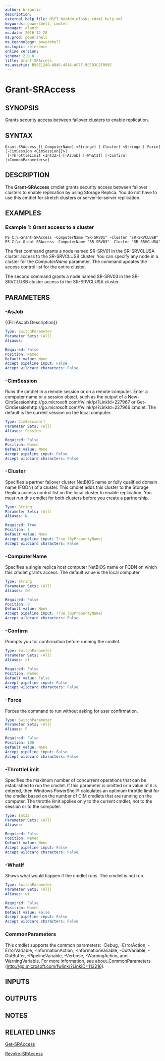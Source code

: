 ```yaml
---
author: brianlic
description: 
external help file: MSFT_WvrAdminTasks.cdxml-help.xml
keywords: powershell, cmdlet
manager: alanth
ms.date: 2016-12-20
ms.prod: powershell
ms.technology: powershell
ms.topic: reference
online version: 
schema: 2.0.0
title: Grant-SRAccess
ms.assetid: B98E12A0-AB46-451A-AF7F-9EED3C2F999E
---
```


# Grant-SRAccess

## SYNOPSIS
Grants security access between failover clusters to enable replication.

## SYNTAX

```
Grant-SRAccess [[-ComputerName] <String>] [-Cluster] <String> [-Force] [-CimSession <CimSession[]>]
 [-ThrottleLimit <Int32>] [-AsJob] [-WhatIf] [-Confirm] [<CommonParameters>]
```

## DESCRIPTION
The **Grant-SRAccess** cmdlet grants security access between failover clusters to enable replication by using Storage Replica.
You do not have to use this cmdlet for stretch clusters or server-to-server replication.

## EXAMPLES

### Example 1: Grant access to a cluster
```
PS C:\>Grant-SRAccess -ComputerName "SR-SRV01" -Cluster "SR-SRVCLUSB" 
PS C:\> Grant-SRAccess -ComputerName "SR-SRV03" -Cluster "SR-SRVCLUSA"
```

The first command grants a node named SR-SRV01 in the SR-SRVCLUSA cluster access to the SR-SRVCLUSB cluster.
You can specify any node in a cluster for the *ComputerName* parameter.
The command updates the access control list for the entire cluster.

The second command grants a node named SR-SRV03 in the SR-SRVCLUSB cluster access to the SR-SRVCLUSA cluster.

## PARAMETERS

### -AsJob
{{Fill AsJob Description}}

```yaml
Type: SwitchParameter
Parameter Sets: (All)
Aliases: 

Required: False
Position: Named
Default value: None
Accept pipeline input: False
Accept wildcard characters: False
```

### -CimSession
Runs the cmdlet in a remote session or on a remote computer.
Enter a computer name or a session object, such as the output of a New-CimSessionhttp://go.microsoft.com/fwlink/p/?LinkId=227967 or Get-CimSessionhttp://go.microsoft.com/fwlink/p/?LinkId=227966 cmdlet.
The default is the current session on the local computer.

```yaml
Type: CimSession[]
Parameter Sets: (All)
Aliases: Session

Required: False
Position: Named
Default value: None
Accept pipeline input: False
Accept wildcard characters: False
```

### -Cluster
Specifies a partner failover cluster NetBIOS name or fully qualified domain name (FQDN) of a cluster.
This cmdlet adds this cluster to the Storage Replica access control list on the local cluster to enable replication.
You must run this cmdlet for both clusters before you create a partnership.

```yaml
Type: String
Parameter Sets: (All)
Aliases: N

Required: True
Position: 1
Default value: None
Accept pipeline input: True (ByPropertyName)
Accept wildcard characters: False
```

### -ComputerName
Specifies a single replica host computer NetBIOS name or FQDN on which this cmdlet grants access.
The default value is the local computer.

```yaml
Type: String
Parameter Sets: (All)
Aliases: CN

Required: False
Position: 0
Default value: None
Accept pipeline input: True (ByPropertyName)
Accept wildcard characters: False
```

### -Confirm
Prompts you for confirmation before running the cmdlet.

```yaml
Type: SwitchParameter
Parameter Sets: (All)
Aliases: cf

Required: False
Position: Named
Default value: False
Accept pipeline input: False
Accept wildcard characters: False
```

### -Force
Forces the command to run without asking for user confirmation.

```yaml
Type: SwitchParameter
Parameter Sets: (All)
Aliases: F

Required: False
Position: 100
Default value: None
Accept pipeline input: False
Accept wildcard characters: False
```

### -ThrottleLimit
Specifies the maximum number of concurrent operations that can be established to run the cmdlet.
If this parameter is omitted or a value of `0` is entered, then Windows PowerShell® calculates an optimum throttle limit for the cmdlet based on the number of CIM cmdlets that are running on the computer.
The throttle limit applies only to the current cmdlet, not to the session or to the computer.

```yaml
Type: Int32
Parameter Sets: (All)
Aliases: 

Required: False
Position: Named
Default value: None
Accept pipeline input: False
Accept wildcard characters: False
```

### -WhatIf
Shows what would happen if the cmdlet runs.
The cmdlet is not run.

```yaml
Type: SwitchParameter
Parameter Sets: (All)
Aliases: wi

Required: False
Position: Named
Default value: False
Accept pipeline input: False
Accept wildcard characters: False
```

### CommonParameters
This cmdlet supports the common parameters: -Debug, -ErrorAction, -ErrorVariable, -InformationAction, -InformationVariable, -OutVariable, -OutBuffer, -PipelineVariable, -Verbose, -WarningAction, and -WarningVariable. For more information, see about_CommonParameters (http://go.microsoft.com/fwlink/?LinkID=113216).

## INPUTS

## OUTPUTS

## NOTES

## RELATED LINKS

[Get-SRAccess](./Get-SRAccess.md)

[Revoke-SRAccess](./Revoke-SRAccess.md)

